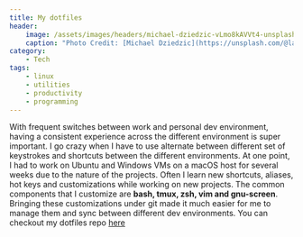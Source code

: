 ```yaml
---
title: My dotfiles
header:
    image: /assets/images/headers/michael-dziedzic-vLmo8kAVVt4-unsplash.jpg
    caption: "Photo Credit: [Michael Dziedzic](https://unsplash.com/@lazycreekimages) on [Unsplash](https://unsplash.com/photos/vLmo8kAVVt4)"
category:
    - Tech
tags:
    - linux
    - utilities
    - productivity
    - programming
---
```


With frequent switches between work and personal dev environment, having a consistent experience across the different environment is super important. I go crazy when I have to use alternate between different set of keystrokes and shortcuts between the different environments. At one point, I had to work on Ubuntu and Windows VMs on a macOS host for several weeks due to the nature of the projects. Often I learn new shortcuts, aliases, hot keys and customizations while working on new projects. The common components that I customize are **bash, tmux, zsh, vim and gnu-screen**. Bringing these customizations under git made it much easier for me to manage them and sync between different dev environments. You can checkout my dotfiles repo [here](https://github.com/deepns/dotfiles)